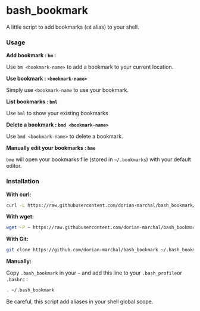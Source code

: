 # bash_bookmark

A little script to add bookmarks (`cd` alias) to your shell.

### Usage

__Add bookmark : `bm` :__

Use `bm <bookmark-name>` to add a bookmark to your current location.

__Use bookmark : `<bookmark-name>`__

Simply use `<bookmark-name` to use your bookmark.

__List bookmarks : `bml`__

Use `bml` to show your existing bookmarks

__Delete a bookmark : `bmd <bookmark-name>`__

Use `bmd <bookmark-name>` to delete a bookmark.

__Manually edit your bookmarks : `bme`__

`bme` will open your bookmarks file (stored in `~/.bookmarks`) with your default editor.

### Installation

__With curl:__

```bash
curl -L https://raw.githubusercontent.com/dorian-marchal/bash_bookmark/master/.bash_bookmark -o ~/.bash_bookmark && echo "~/.bash_bookmark" >> ~/.bashrc && . ~/.bashrc
```

__With wget:__

```bash
wget -P ~ https://raw.githubusercontent.com/dorian-marchal/bash_bookmark/master/.bash_bookmark && echo ". ~/.bash_bookmark" >> ~/.bashrc && . ~/.bashrc
```

__With Git:__

```bash
git clone https://github.com/dorian-marchal/bash_bookmark ~/.bash_bookmark && echo "~/.bash_bookmark/.bash_bookmark" >> ~/.bashrc && . ~/.bashrc
```

__Manually:__

Copy `.bash_bookmark` in your `~` and add this line to your `.bash_profile`or `.bashrc` :

```bash
. ~/.bash_bookmark
```


Be careful, this script add aliases in your shell global scope.
